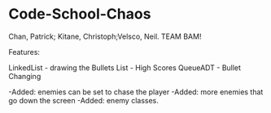 # Code-School-Chaos
Chan, Patrick; Kitane, Christoph;Velsco, Neil. TEAM BAM!

Features:

LinkedList - drawing the Bullets
List - High Scores
QueueADT - Bullet Changing

-Added: enemies can be set to chase the player
-Added: more enemies that go down the screen
-Added: enemy classes.
